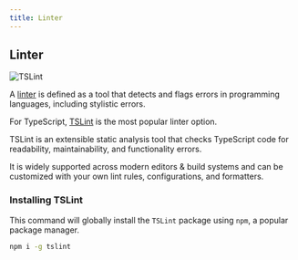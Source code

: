 ```yaml
---
title: Linter
---
```

## Linter

![TSLint](https://2.bp.blogspot.com/-w7oeP1geosE/V82a740bTbI/AAAAAAAAAu4/-zJxZsmmH6garbdmUplX0n5Yz5zDsvcVQCLcB/s1600/tslint.png)

A <a href='https://www.wikiwand.com/en/Lint_(software' target='_blank' rel='nofollow'>linter</a> is defined as a tool that detects and flags errors in programming languages, including stylistic errors.

For TypeScript, <a href='http://palantir.github.io/tslint' target='_blank' rel='nofollow'>TSLint</a> is the most popular linter option.

TSLint is an extensible static analysis tool that checks TypeScript code for readability, maintainability, and functionality errors.

It is widely supported across modern editors & build systems and can be customized with your own lint rules, configurations, and formatters.

### Installing TSLint

This command will globally install the `TSLint` package using `npm`, a popular package manager.

```bash
npm i -g tslint
```